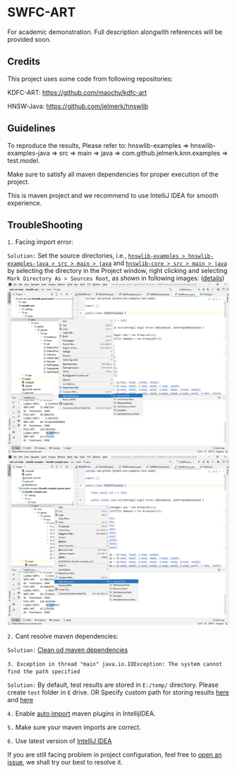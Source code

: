 # SWFC-ART

For academic demonstration. Full description alongwith references will be provided soon.

## Credits

This project uses some code from following repositories:

KDFC-ART: https://github.com/maochy/kdfc-art

HNSW-Java: https://github.com/jelmerk/hnswlib

## Guidelines

To reproduce the results, Please refer to:
hnswlib-examples => hnswlib-examples-java => src => main => java => com.github.jelmerk.knn.examples => test.model.

Make sure to satisfy all maven dependencies for proper execution of the project.

This is maven project and we recommend to use IntelliJ IDEA for smooth experience.

## TroubleShooting

`1.` Facing import error: 

`Solution:` Set the source directories, i.e., [`hnswlib-examples > hnswlib-examples-java > src > main > java`](https://github.com/ashfaq92/swfc-art/tree/main/hnswlib-utils/src/main/java) and  [`hnswlib-core > src > main > java`](https://github.com/ashfaq92/swfc-art/tree/main/hnswlib-core/src/main/java) by selecting the directory in the Project window, right clicking and selecting `Mark Directory As > Sources Root`, as shown in following images: ([details](https://stackoverflow.com/questions/33531334/convert-directories-with-java-files-to-java-modules-in-intellij))
![marking hnswlib-core directory as sources root](https://github.com/ashfaq92/swfc-art/blob/main/source-root-hnswlib-core.jpg "Hnswlib Core")
![marking hnswlib-examples directory as sources root](https://github.com/ashfaq92/swfc-art/blob/main/source-root-hnswlib-examples.jpg "Hnswlib Examples")

`2.` Cant resolve maven dependencies:

`Solution:` [Clean od maven dependencies](https://stackoverflow.com/a/19312292)

`3. Exception in thread "main" java.io.IOException: The system cannot find the path specified`

`Solution:` By default, test results are stored in `E:/temp/` directory. Please create `test` folder in `E` drive. OR Specify custom path for storing results [here](https://github.com/ashfaq92/swfc-art/blob/5b1d40cc123743d8ad8759808f5ed7d90dedb183/hnswlib-examples/hnswlib-examples-java/src/main/java/com/github/jelmerk/knn/examples/test/model/TestEffectiveness.java#L62) and [here](https://github.com/ashfaq92/swfc-art/blob/5b1d40cc123743d8ad8759808f5ed7d90dedb183/hnswlib-examples/hnswlib-examples-java/src/main/java/com/github/jelmerk/knn/examples/test/model/TestEfficiency.java#L55)

`4.` Enable [auto import](https://blog.jetbrains.com/idea/2020/01/intellij-idea-2020-1-eap/#maven_and_gradle_importing_updates) maven plugins in IntellijIDEA.

`5.` Make sure your maven imports are correct. 

`6.` Use latest version of [IntelliJ IDEA](https://download.jetbrains.com/idea/ideaIC-2020.3.exe?_ga=2.141047602.1216986372.1608194251-233142243.1608194250)

If you are still facing problem in project configuration, feel free to [open an issue](https://github.com/ashfaq92/swfc-art/issues), we shall try our best to resolve it.
